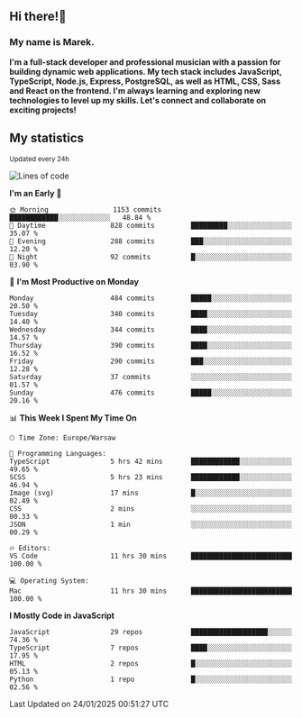 ## Hi there!👋 ##
### My name is Marek. ###

**I'm a full-stack developer and professional musician with a passion for building dynamic web applications. My tech stack includes JavaScript, TypeScript, Node.js, Express, PostgreSQL, as well as HTML, CSS, Sass and React on the frontend. I'm always learning and exploring new technologies to level up my skills. Let's connect and collaborate on exciting projects!**

## My statistics ##
<sub>Updated every 24h</sub>
<!--START_SECTION:waka-->
![Lines of code](https://img.shields.io/badge/From%20Hello%20World%20I%27ve%20Written-81.1%20thousand%20lines%20of%20code-blue)

**I'm an Early 🐤** 

```text
🌞 Morning                1153 commits        ████████████░░░░░░░░░░░░░   48.84 % 
🌆 Daytime                828 commits         █████████░░░░░░░░░░░░░░░░   35.07 % 
🌃 Evening                288 commits         ███░░░░░░░░░░░░░░░░░░░░░░   12.20 % 
🌙 Night                  92 commits          █░░░░░░░░░░░░░░░░░░░░░░░░   03.90 % 
```
📅 **I'm Most Productive on Monday** 

```text
Monday                   484 commits         █████░░░░░░░░░░░░░░░░░░░░   20.50 % 
Tuesday                  340 commits         ████░░░░░░░░░░░░░░░░░░░░░   14.40 % 
Wednesday                344 commits         ████░░░░░░░░░░░░░░░░░░░░░   14.57 % 
Thursday                 390 commits         ████░░░░░░░░░░░░░░░░░░░░░   16.52 % 
Friday                   290 commits         ███░░░░░░░░░░░░░░░░░░░░░░   12.28 % 
Saturday                 37 commits          ░░░░░░░░░░░░░░░░░░░░░░░░░   01.57 % 
Sunday                   476 commits         █████░░░░░░░░░░░░░░░░░░░░   20.16 % 
```


📊 **This Week I Spent My Time On** 

```text
🕑︎ Time Zone: Europe/Warsaw

💬 Programming Languages: 
TypeScript               5 hrs 42 mins       ████████████░░░░░░░░░░░░░   49.65 % 
SCSS                     5 hrs 23 mins       ████████████░░░░░░░░░░░░░   46.94 % 
Image (svg)              17 mins             █░░░░░░░░░░░░░░░░░░░░░░░░   02.49 % 
CSS                      2 mins              ░░░░░░░░░░░░░░░░░░░░░░░░░   00.33 % 
JSON                     1 min               ░░░░░░░░░░░░░░░░░░░░░░░░░   00.29 % 

🔥 Editors: 
VS Code                  11 hrs 30 mins      █████████████████████████   100.00 % 

💻 Operating System: 
Mac                      11 hrs 30 mins      █████████████████████████   100.00 % 
```

**I Mostly Code in JavaScript** 

```text
JavaScript               29 repos            ███████████████████░░░░░░   74.36 % 
TypeScript               7 repos             ████░░░░░░░░░░░░░░░░░░░░░   17.95 % 
HTML                     2 repos             █░░░░░░░░░░░░░░░░░░░░░░░░   05.13 % 
Python                   1 repo              █░░░░░░░░░░░░░░░░░░░░░░░░   02.56 % 
```




 Last Updated on 24/01/2025 00:51:27 UTC
<!--END_SECTION:waka-->

<!--
**MarekSax/MarekSax** is a ✨ _special_ ✨ repository because its `README.md` (this file) appears on your GitHub profile.

Here are some ideas to get you started:

- 🔭 I’m currently working on ...
- 🌱 I’m currently learning ...
- 👯 I’m looking to collaborate on ...
- 🤔 I’m looking for help with ...
- 💬 Ask me about ...
- 📫 How to reach me: ...
- 😄 Pronouns: ...
- ⚡ Fun fact: ...
-->
